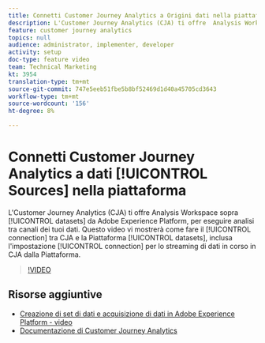 ```yaml
---
title: Connetti Customer Journey Analytics a Origini dati nella piattaforma
description: L'Customer Journey Analytics (CJA) ti offre  Analysis Workspace sopra i set di dati di Adobe Experience Platform, per eseguire un'analisi multicanale dei tuoi dati. Questo video illustra come stabilire la connessione tra CJA e i set di dati della piattaforma, inclusa l'impostazione della connessione per lo streaming di dati in corso in CJA dalla piattaforma.
feature: customer journey analytics
topics: null
audience: administrator, implementer, developer
activity: setup
doc-type: feature video
team: Technical Marketing
kt: 3954
translation-type: tm+mt
source-git-commit: 747e5eeb51fbe5b8bf52469d1d40a45705cd3643
workflow-type: tm+mt
source-wordcount: '156'
ht-degree: 8%

---
```



# Connetti Customer Journey Analytics a dati [!UICONTROL Sources] nella piattaforma

L&#39;Customer Journey Analytics (CJA) ti offre  Analysis Workspace sopra [!UICONTROL datasets] da Adobe Experience Platform, per eseguire analisi tra canali dei tuoi dati. Questo video vi mostrerà come fare il [!UICONTROL connection] tra CJA e la Piattaforma [!UICONTROL datasets], inclusa l&#39;impostazione [!UICONTROL connection] per lo streaming di dati in corso in CJA dalla Piattaforma.

>[!VIDEO](https://video.tv.adobe.com/v/30140/?quality=12&enable10seconds=on&speedcontrol=on)

## Risorse aggiuntive

* [Creazione di set di dati e acquisizione di dati in Adobe Experience Platform - video](https://docs.adobe.com/content/help/en/platform-learn/tutorials/data-ingestion/create-datasets-and-ingest-data.html)
* [Documentazione di Customer Journey Analytics](https://docs.adobe.com/content/help/it-IT/analytics-platform/using/cja-landing.html)
